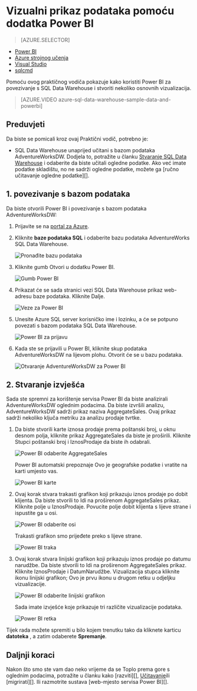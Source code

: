 <properties
   pageTitle="Vizualizacija podataka SQL Data Warehouse pomoću dodatka Power BI Microsoft Azure"
   description="Vizualni prikaz podataka za SQL Data Warehouse pomoću dodatka Power BI"
   services="sql-data-warehouse"
   documentationCenter="NA"
   authors="lodipalm"
   manager="barbkess"
   editor="" />

<tags
   ms.service="sql-data-warehouse"
   ms.devlang="NA"
   ms.topic="get-started-article"
   ms.tgt_pltfrm="NA"
   ms.workload="data-services"
   ms.date="06/16/2016"
   ms.author="lodipalm;barbkess;sonyama" />

# <a name="visualize-data-with-power-bi"></a>Vizualni prikaz podataka pomoću dodatka Power BI

> [AZURE.SELECTOR]
- [Power BI](sql-data-warehouse-get-started-visualize-with-power-bi.md)
- [Azure strojnog učenja](sql-data-warehouse-get-started-analyze-with-azure-machine-learning.md)
- [Visual Studio](sql-data-warehouse-query-visual-studio.md)
- [sqlcmd](sql-data-warehouse-get-started-connect-sqlcmd.md) 

Pomoću ovog praktičnog vodiča pokazuje kako koristiti Power BI za povezivanje s SQL Data Warehouse i stvoriti nekoliko osnovnih vizualizacija.

> [AZURE.VIDEO azure-sql-data-warehouse-sample-data-and-powerbi]

## <a name="prerequisites"></a>Preduvjeti

Da biste se pomicali kroz ovaj Praktični vodič, potrebno je:

- SQL Data Warehouse unaprijed učitani s bazom podataka AdventureWorksDW. Dodjela to, potražite u članku [Stvaranje SQL Data Warehouse][] i odaberite da biste učitali ogledne podatke. Ako već imate podatke skladištu, no ne sadrži ogledne podatke, možete ga [ručno učitavanje ogledne podatke][].


## <a name="1-connect-to-your-database"></a>1. povezivanje s bazom podataka

Da biste otvorili Power BI i povezivanje s bazom podataka AdventureWorksDW:

1. Prijavite se na [portal za Azure][].
2. Kliknite **baze podataka SQL** i odaberite bazu podataka AdventureWorks SQL Data Warehouse.

    ![Pronađite bazu podataka][1]

3. Kliknite gumb Otvori u dodatku Power BI.

    ![Gumb Power BI][2]

4. Prikazat će se sada stranici vezi SQL Data Warehouse prikaz web-adresu baze podataka. Kliknite Dalje.

    ![Veze za Power BI][3]

6. Unesite Azure SQL server korisničko ime i lozinku, a će se potpuno povezati s bazom podataka SQL Data Warehouse.

    ![Power BI za prijavu][4]

7. Kada ste se prijavili u Power BI, kliknite skup podataka AdventureWorksDW na lijevom plohu. Otvorit će se u bazu podataka.

    ![Otvaranje AdventureWorksDW za Power BI][5]



## <a name="2-create-a-report"></a>2. Stvaranje izvješća

Sada ste spremni za korištenje servisa Power BI da biste analizirali AdventureWorksDW oglednim podacima. Da biste izvršili analizu, AdventureWorksDW sadrži prikaz naziva AggregateSales. Ovaj prikaz sadrži nekoliko ključa metriku za analizu prodaje tvrtke.

1. Da biste stvorili karte iznosa prodaje prema poštanski broj, u oknu desnom polja, kliknite prikaz AggregateSales da biste je proširili. Kliknite Stupci poštanski broj i IznosProdaje da biste ih odabrali.

    ![Power BI odaberite AggregateSales][6]

    Power BI automatski prepoznaje Ovo je geografske podatke i vratite na karti umjesto vas.

    ![Power BI karte][7]

2. Ovaj korak stvara trakasti grafikon koji prikazuju iznos prodaje po dobit klijenta. Da biste stvorili to Idi na proširenom AggregateSales prikaz. Kliknite polje u IznosProdaje. Povucite polje dobit klijenta s lijeve strane i ispustite ga u osi.

    ![Power BI odaberite osi][8]

    Trakasti grafikon smo prijeđete preko s lijeve strane.

    ![Power BI traka][9]

3. Ovaj korak stvara linijski grafikon koji prikazuju iznos prodaje po datumu narudžbe. Da biste stvorili to Idi na proširenom AggregateSales prikaz. Kliknite IznosProdaje i DatumNarudžbe. Vizualizacija stupca kliknite ikonu linijski grafikon; Ovo je prvu ikonu u drugom retku u odjeljku vizualizacije.

    ![Power BI odaberite linijski grafikon][10]

    Sada imate izvješće koje prikazuje tri različite vizualizacije podataka.

    ![Power BI retka][11]

Tijek rada možete spremiti u bilo kojem trenutku tako da kliknete karticu **datoteka** , a zatim odaberete **Spremanje**.

## <a name="next-steps"></a>Daljnji koraci
Nakon što smo ste vam dao neko vrijeme da se Toplo prema gore s oglednim podacima, potražite u članku kako [razviti][], [Učitavanje][]ili [migrirati][]. Ili razmotrite sustava [web-mjesto servisa Power BI][].

<!--Image references-->
[1]: media/sql-data-warehouse-get-started-visualize-with-power-bi/pbi-find-database.png
[2]: media/sql-data-warehouse-get-started-visualize-with-power-bi/pbi-button.png
[3]: media/sql-data-warehouse-get-started-visualize-with-power-bi/pbi-connect-to-azure.png
[4]: media/sql-data-warehouse-get-started-visualize-with-power-bi/pbi-sign-in.png
[5]: media/sql-data-warehouse-get-started-visualize-with-power-bi/pbi-open-adventureworks.png
[6]: media/sql-data-warehouse-get-started-visualize-with-power-bi/pbi-aggregatesales.png
[7]: media/sql-data-warehouse-get-started-visualize-with-power-bi/pbi-map.png
[8]: media/sql-data-warehouse-get-started-visualize-with-power-bi/pbi-chooseaxis.png
[9]: media/sql-data-warehouse-get-started-visualize-with-power-bi/pbi-bar.png
[10]: media/sql-data-warehouse-get-started-visualize-with-power-bi/pbi-prepare-line.png
[11]: media/sql-data-warehouse-get-started-visualize-with-power-bi/pbi-line.png
[12]: media/sql-data-warehouse-get-started-visualize-with-power-bi/pbi-save.png

<!--Article references-->
[Migriranje]: sql-data-warehouse-overview-migrate.md
[razvoj]: sql-data-warehouse-overview-develop.md
[Učitavanje]: sql-data-warehouse-overview-load.md
[ručno učitavanje oglednih podataka]: sql-data-warehouse-load-sample-databases.md
[connecting to SQL Data Warehouse]: sql-data-warehouse-integrate-power-bi.md
[Stvaranje SQL Data Warehouse]: sql-data-warehouse-get-started-provision.md

<!--Other-->
[Portal za Azure]: https://portal.azure.com/
[Power BI web-mjesta]: http://www.powerbi.com/
